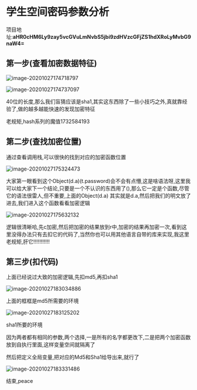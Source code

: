 # 学生空间密码参数分析

项目地址:**aHR0cHM6Ly9zay5vcGVuLmNvbS5jbi9zdHVzcGFjZS1hdXRoLyMvbG9naW4=**

## 第一步(查看加密数据特征)

![image-20201027174718797](C:\Users\WilliamWeson\AppData\Roaming\Typora\typora-user-images\image-20201027174718797.png)

![image-20201027174737097](C:\Users\WilliamWeson\AppData\Roaming\Typora\typora-user-images\image-20201027174737097.png)

40位的长度,那么我们盲猜应该是sha1,其实这东西除了一些小技巧之外,真就靠经验了,做的越多越能快速的发现加密特征

老规矩,hash系列的魔值1732584193

## 第二步(查找加密位置)

通过查看调用栈,可以很快的找到对应的加密函数位置

![image-20201027175324473](C:\Users\WilliamWeson\AppData\Roaming\Typora\typora-user-images\image-20201027175324473.png)

大家第一眼看到这个Object(d.a)(t.password)会不会有点懵,这是啥语法呀,这里我可以给大家下一个结论,只要是一个不认识的东西用了(),那么它一定是个函数,尽管它的语法很雷人,但不重要,上面的Object(d.a) 其实就是d.a,然后把我们的明文放了进去,我们进入这个函数看看加密逻辑

![image-20201027175632132](C:\Users\WilliamWeson\AppData\Roaming\Typora\typora-user-images\image-20201027175632132.png)

逻辑很清晰哈,先c加密,然后把加密的结果放到r中,加密的结果再加密一次,看到这里没得办法只有去扣它的代码了,当然你也可以用其他语言自带的库来实现,我这里老规矩,肝它!!!!!!!!!!!

## 第三步(扣代码)

上面已经说过大致的加密逻辑,先扣md5,再扣sha1

![image-20201027183034886](C:\Users\WilliamWeson\AppData\Roaming\Typora\typora-user-images\image-20201027183034886.png)

上面的框框是md5所需要的环境

![image-20201027183125202](C:\Users\WilliamWeson\AppData\Roaming\Typora\typora-user-images\image-20201027183125202.png)

sha1所要的环境

因为两者都有相同的参数,两个选择,一是所有的名字都更改下,二是把两个加密函数放到自执行里面,这样变量空间就隔离了

然后把定义全局变量,把对应的Md5和Sha1给导出来,就行了

![image-20201027183331486](C:\Users\WilliamWeson\AppData\Roaming\Typora\typora-user-images\image-20201027183331486.png)

结束,peace